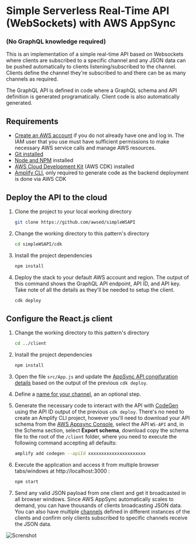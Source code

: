 # Simple Serverless Real-Time API (WebSockets) with AWS AppSync 
### (No GraphQL knowledge required)
 
This is an implementation of a simple real-time API based on Websockets where clients are subscribed to a specific channel and any JSON data can be pushed automatically to clients listening/subscribed to the channel. Clients define the channel they're subscribed to and there can be as many channels as required.

The GraphQL API is defined in code where a GraphQL schema and API definition is generated programatically. Client code is also automatically generated.

## Requirements

* [Create an AWS account](https://portal.aws.amazon.com/gp/aws/developer/registration/index.html) if you do not already have one and log in. The IAM user that you use must have sufficient permissions to make necessary AWS service calls and manage AWS resources.
* [Git installed](https://git-scm.com/book/en/v2/Getting-Started-Installing-Git)
* [Node and NPM](https://nodejs.org/en/download/) installed
* [AWS Cloud Development Kit](https://docs.aws.amazon.com/cdk/latest/guide/cli.html) (AWS CDK) installed
* [Amplify CLI](https://docs.amplify.aws/cli/start/install/), only required to generate code as the backend deployment is done via AWS CDK


## Deploy the API to the cloud

1. Clone the project to your local working directory

   ```sh
   git clone https://github.com/awsed/simpleWSAPI
   ```

2. Change the working directory to this pattern's directory

   ```sh
   cd simpleWSAPI/cdk
   ```

3. Install the project dependencies

   ```sh
   npm install
   ```

4. Deploy the stack to your default AWS account and region. The output of this command shows the GraphQL API endpoint, API ID, and API key. Take note of all the details as they'll be needed to setup the client.

   ```sh
   cdk deploy
   ```

## Configure the React.js client

1. Change the working directory to this pattern's directory

   ```sh
   cd ../client
   ```

2. Install the project dependencies

   ```sh
   npm install
   ```
3. Open the file `src/App.js` and update the [AppSync API congifuration details](https://github.com/awsed/simpleWSAPI/blob/68bc0846dc2edb5e13a75767a060153e37ceeaee/client/src/App.js#L9) based on the output of the previous `cdk deploy`.

4. Define a [name for your channel](https://github.com/awsed/simpleWSAPI/blob/68bc0846dc2edb5e13a75767a060153e37ceeaee/client/src/App.js#L22), an an optional step.

5. Generate the necessary code to interact with the API with [CodeGen](https://docs.amplify.aws/cli/graphql-transformer/codegen/) using the API ID output of the previous `cdk deploy`. There's no need to create an Amplify CLI project, however you'll need to download your API schema from the [AWS Appsync Console](https://console.aws.amazon.com/appsync/home), select the API `WS-API` and, in the Schema section, select **Export schema**, download copy the schema file to the root of the `/client` folder, where you need to execute the following command accepting all defaults:

   ```sh
   amplify add codegen --apiId xxxxxxxxxxxxxxxxxxxxxx
   ```

6. Execute the application and access it from multiple browser tabs/windows at http://localhost:3000 :

    ```bash
    npm start
    ```

7. Send any valid JSON payload from one client and get it broadcasted in all browser windows. Since AWS AppSync automatically scales to demand, you can have thousands of clients broadcasting JSON data. You can also have multiple [channels](https://github.com/awsed/simpleWSAPI/blob/68bc0846dc2edb5e13a75767a060153e37ceeaee/client/src/App.js#L22) defined in different instances of the clients and confirm only clients subscribed to specific channels receive the JSON data. 

![Screnshot](simple-wsapi.gif)